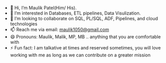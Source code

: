 - 👋 Hi, I’m Maulik Patel(Him/ His).
- 👀 I’m interested in Databases, ETL pipelines, Data Visulization. 
- 💞️ I’m looking to collaborate on SQL, PL/SQL, ADF, Pipelines, and cloud technologies
- 📫 Reach me via email: maulik1050@gmail.com
- 😄 Pronouns: Maulik, Malik, MP, MB .. anything that you are comfortable with
- ⚡ Fun fact: I am talkative at times and reserved sometimes, you will love working with me as long as we can contribute on a greater mission

<!---
maulik1050/maulik1050 is a ✨ special ✨ repository because its `README.md` (this file) appears on your GitHub profile.
You can click the Preview link to take a look at your changes.
--->
